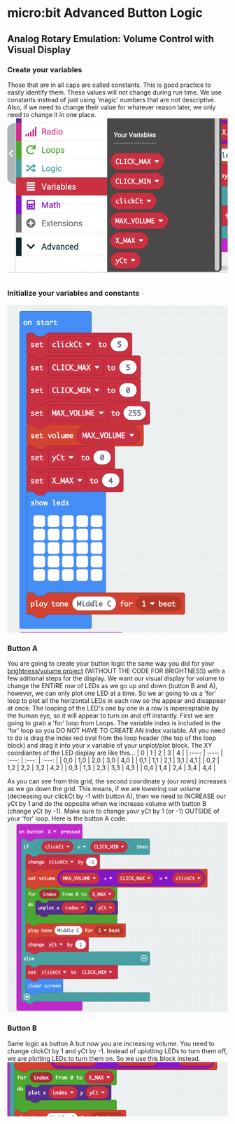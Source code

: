 # micro:bit Advanced Button Logic
## Analog Rotary Emulation: Volume Control with Visual Display
### Create your variables
Those that are in all caps are called constants. This is good practice to easily identify them. These values will not change during run time. We use constants instead of just using 'magic' numbers that are not descriptive. Also, if we need to change their value for whatever reason later, we only need to change it in one place.
![alt text](https://github.com/SAYbaw/Gotham/blob/main/images/microbit/Screen%20Shot%202023-04-18%20at%2011.28.25%20AM.png)
### Initialize your variables and constants
![alt text](https://github.com/SAYbaw/Gotham/blob/main/images/microbit/Screen%20Shot%202023-04-18%20at%209.33.18%20AM.png)
### Button A
You are going to create your button logic the same way you did for your [brightness/volume project](https://github.com/SAYbaw/Gotham/blob/main/microbit_Brightness_Guide.md) (WITHOUT THE CODE FOR BRIGHTNESS) with a few aditional steps for the display. We want our visual display for volume to change the ENTIRE row of LEDs as we go up and down (button B and A), however, we can only plot one LED at a time. So we ar going to us a 'for' loop to plot all the horizontal LEDs in each row so the appear and disappear at once. The looping of the LED's one by one in a row is inperceptable by the human eye, so it will appear to turn on and off instantly. First we are going to grab a 'for' loop from Loops. The variable index is included in the 'for' loop so you DO NOT HAVE TO CREATE AN index variable. All you need to do is drag the index red oval from the loop header (the top of the loop block) and drag it into your x variable of your unplot/plot block. The XY coordiantes of the LED display are like this...
| 0 | 1 | 2 | 3 | 4 |
| :---: | :---: | :---: | :---: | :---: |
| 0,0 | 1,0 | 2,0 | 3,0 | 4,0 |
| 0,1 | 1,1 | 2,1 | 3,1 | 4,1 |
| 0,2 | 1,2 | 2,2 | 3,2 | 4,2 |
| 0,3 | 1,3 | 2,3 | 3,3 | 4,3 |
| 0,4 | 1,4 | 2,4 | 3,4 | 4,4 |

As you can see from this grid, the second coordinate y (our rows) increases as we go down the grid. 
This means, if we are lowering our volume (decreasing our clickCt by -1 with button A), then we need to INCREASE our yCt by 1 and do the opposite when we increase volume with button B (change yCt by -1). Make sure to change your yCt by 1 (or -1) OUTSIDE of your 'for' loop. Here is the button A code.
![](https://github.com/SAYbaw/Gotham/blob/main/images/microbit/Screen%20Shot%202023-04-18%20at%209.34.38%20AM.png)
### Button B
Same logic as button A but now you are increasing volume. You need to change clickCt by 1 and yCt by -1. Instead of uplotting LEDs to turn them off, we are plotting LEDs to turn them on. So we use this block instead.
![](https://github.com/SAYbaw/Gotham/blob/main/images/microbit/Screen%20Shot%202023-04-18%20at%209.36.05%20AM.png)

